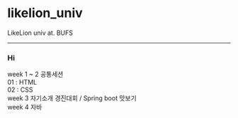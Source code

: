 # likelion_univ
LikeLion univ at. BUFS


---

### Hi

week 1 ~ 2 공통세션        
01 : HTML      
02 : CSS      
week 3 자기소개 경진대회 / Spring boot 맛보기   
week 4 자바
